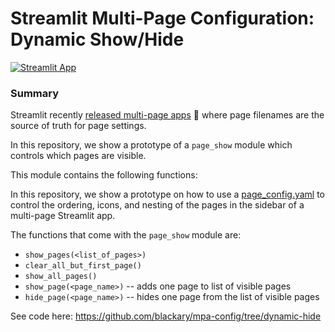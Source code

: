 # Streamlit Multi-Page Configuration: Dynamic Show/Hide

[![Streamlit App](https://static.streamlit.io/badges/streamlit_badge_black_white.svg)](https://dynamic-pages.streamlitapp.com/)

### Summary

Streamlit recently [released multi-page apps](https://blog.streamlit.io/introducing-multipage-apps/) 🎉 where page filenames are the source of truth for page settings.

In this repository, we show a prototype of a `page_show` module which controls which pages are visible.

This module contains the following functions:

In this repository, we show a prototype on how to use a [page_config.yaml](https://github.com/blackary/mpa-config/blob/main/page_config.yaml) to control the ordering, icons, and nesting of the pages in the sidebar of a multi-page Streamlit app.

The functions that come with the `page_show` module are:

- `show_pages(<list_of_pages>)`
- `clear_all_but_first_page()`
- `show_all_pages()`
- `show_page(<page_name>)` -- adds one page to list of visible pages
- `hide_page(<page_name>)` -- hides one page from the list of visible pages

See code here: https://github.com/blackary/mpa-config/tree/dynamic-hide
